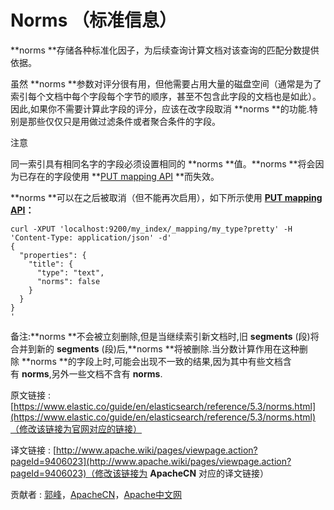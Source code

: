 # Norms （标准信息）

**norms **存储各种标准化因子，为后续查询计算文档对该查询的匹配分数提供依据。

虽然 **norms **参数对评分很有用，但他需要占用大量的磁盘空间（通常是为了索引每个文档中每个字段每个字节的顺序，甚至不包含此字段的文档也是如此）。因此,如果你不需要计算此字段的评分，应该在改字段取消 **norms **的功能.特别是那些仅仅只是用做过滤条件或者聚合条件的字段。

注意

同一索引具有相同名字的字段必须设置相同的 **norms **值。**norms **将会因为已存在的字段使用 **[PUT mapping API](https://www.elastic.co/guide/en/elasticsearch/reference/5.3/indices-put-mapping.html "Put Mapping") **而失效。

**norms **可以在之后被取消（但不能再次启用），如下所示使用 **[PUT mapping API](https://www.elastic.co/guide/en/elasticsearch/reference/5.3/indices-put-mapping.html "Put Mapping")：**

```
curl -XPUT 'localhost:9200/my_index/_mapping/my_type?pretty' -H 'Content-Type: application/json' -d'
{
  "properties": {
    "title": {
      "type": "text",
      "norms": false
    }
  }
}
'
```

备注:**norms **不会被立刻删除,但是当继续索引新文档时,旧 **segments** (段)将合并到新的 **segments** (段)后,**norms **将被删除.当分数计算作用在这种删除 **norms **的字段上时,可能会出现不一致的结果,因为其中有些文档含有 **norms**,另外一些文档不含有 **norms**.

原文链接 : [https://www.elastic.co/guide/en/elasticsearch/reference/5.3/norms.html](https://www.elastic.co/guide/en/elasticsearch/reference/5.3/norms.html)（修改该链接为官网对应的链接）

译文链接 : [http://www.apache.wiki/pages/viewpage.action?pageId=9406023](http://www.apache.wiki/pages/viewpage.action?pageId=9406023)（修改该链接为 **ApacheCN** 对应的译文链接）

贡献者 : [郭峰](/display/~guofeng)，[ApacheCN](/display/~apachecn)，[Apache中文网](/display/~apachechina)
